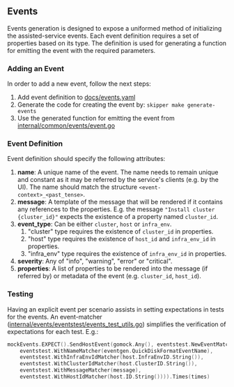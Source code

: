 ## Events

Events generation is designed to expose a uniformed method of
initializing the assisted-service events.
Each event definition requires a set of properties based on its type.
The definition is used for generating a function for emitting the event with
the required parameters.

### Adding an Event
In order to add a new event, follow the next steps:

1. Add event definition to [docs/events.yaml](https://github.com/openshift/assisted-service/blob/master/docs/events.yaml)
2. Generate the code for creating the event by: ```skipper make generate-events```
3. Use the generated function for emitting the event from [internal/common/events/event.go](https://github.com/openshift/assisted-service/blob/master/internal/common/events/events.go)

### Event Definition
Event definition should specify the following attributes:
1. __name__: A unique name of the event. The name needs to remain unique and constant
as it may be referred by the service's clients (e.g. by the UI). The name should match
the structure `<event-context>_<past_tense>`.
2. __message__: A template of the message that will be rendered if it
contains any references to the properties. E.g. the message `"Install
cluster {cluster_id}"` expects the existence of a property named
`cluster_id`.
3. __event_type__: Can be either `cluster`, `host` or `infra_env`.
   1. "cluster" type requires the existence of `cluster_id` in properties.
   2. "host" type requires the existence of `host_id` and `infra_env_id` in properties.
   3. "infra_env" type requires the existence of `infra_env_id` in properties.
4. __severity__: Any of "info", "warning", "error" or "critical".
5. __properties__: A list of properties to be rendered into the message (if
   referred by) or metadata of the event (e.g. `cluster_id`, `host_id`).

### Testing
Having an explicit event per scenario assists in setting expectations in tests for the events.
An event-matcher ([internal/events/eventstest/events_test_utils.go](https://github.com/openshift/assisted-service/blob/master/internal/events/eventstest/events_test_utils.go)) simplifies the verification of expectations for each test.
E.g.:
```go
mockEvents.EXPECT().SendHostEvent(gomock.Any(), eventstest.NewEventMatcher(
	eventstest.WithNameMatcher(eventgen.QuickDiskFormatEventName),
	eventstest.WithInfraEnvIdMatcher(host.InfraEnvID.String()),
	eventstest.WithClusterIdMatcher(host.ClusterID.String()),
	eventstest.WithMessageMatcher(message),
	eventstest.WithHostIdMatcher(host.ID.String()))).Times(times)
```